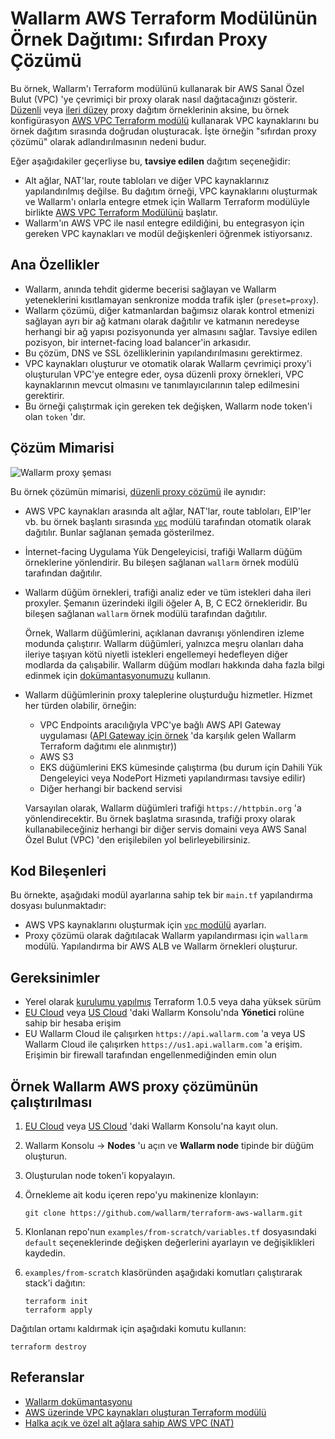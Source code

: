 # Wallarm AWS Terraform Modülünün Örnek Dağıtımı: Sıfırdan Proxy Çözümü

Bu örnek, Wallarm'ı Terraform modülünü kullanarak bir AWS Sanal Özel Bulut (VPC) 'ye çevrimiçi bir proxy olarak nasıl dağıtacağınızı gösterir. [Düzenli](https://github.com/wallarm/terraform-aws-wallarm/tree/main/examples/proxy) veya [ileri düzey](https://github.com/wallarm/terraform-aws-wallarm/tree/main/examples/advanced) proxy dağıtım örneklerinin aksine, bu örnek konfigürasyon [AWS VPC Terraform modülü](https://registry.terraform.io/modules/terraform-aws-modules/vpc/aws/) kullanarak VPC kaynaklarını bu örnek dağıtım sırasında doğrudan oluşturacak. İşte örneğin "sıfırdan proxy çözümü" olarak adlandırılmasının nedeni budur.

Eğer aşağıdakiler geçerliyse bu, **tavsiye edilen** dağıtım seçeneğidir:

* Alt ağlar, NAT'lar, route tabloları ve diğer VPC kaynaklarınız yapılandırılmış değilse. Bu dağıtım örneği, VPC kaynaklarını oluşturmak ve Wallarm'ı onlarla entegre etmek için Wallarm Terraform modülüyle birlikte [AWS VPC Terraform Modülünü](https://registry.terraform.io/modules/terraform-aws-modules/vpc/aws/) başlatır.
* Wallarm'ın AWS VPC ile nasıl entegre edildiğini, bu entegrasyon için gereken VPC kaynakları ve modül değişkenleri öğrenmek istiyorsanız.

## Ana Özellikler

* Wallarm, anında tehdit giderme becerisi sağlayan ve Wallarm yeteneklerini kısıtlamayan senkronize modda trafik işler (`preset=proxy`).
* Wallarm çözümü, diğer katmanlardan bağımsız olarak kontrol etmenizi sağlayan ayrı bir ağ katmanı olarak dağıtılır ve katmanın neredeyse herhangi bir ağ yapısı pozisyonunda yer almasını sağlar. Tavsiye edilen pozisyon, bir internet-facing load balancer'in arkasıdır.
* Bu çözüm, DNS ve SSL özelliklerinin yapılandırılmasını gerektirmez.
* VPC kaynakları oluşturur ve otomatik olarak Wallarm çevrimiçi proxy'i oluşturulan VPC'ye entegre eder, oysa düzenli proxy örnekleri, VPC kaynaklarının mevcut olmasını ve tanımlayıcılarının talep edilmesini gerektirir.
* Bu örneği çalıştırmak için gereken tek değişken, Wallarm node token'i olan `token` 'dır.

## Çözüm Mimarisi

![Wallarm proxy şeması](https://github.com/wallarm/terraform-aws-wallarm/blob/main/images/wallarm-as-proxy.png?raw=true)

Bu örnek çözümün mimarisi, [düzenli proxy çözümü](https://github.com/wallarm/terraform-aws-wallarm/tree/main/examples/proxy) ile aynıdır:

* AWS VPC kaynakları arasında alt ağlar, NAT'lar, route tabloları, EIP'ler vb. bu örnek başlantı sırasında [`vpc`](https://registry.terraform.io/modules/terraform-aws-modules/vpc/aws/) modülü tarafından otomatik olarak dağıtılır. Bunlar sağlanan şemada gösterilmez.
* İnternet-facing Uygulama Yük Dengeleyicisi, trafiği Wallarm düğüm örneklerine yönlendirir. Bu bileşen sağlanan `wallarm` örnek modülü tarafından dağıtılır.
* Wallarm düğüm örnekleri, trafiği analiz eder ve tüm istekleri daha ileri proxyler. Şemanın üzerindeki ilgili öğeler A, B, C EC2 örnekleridir. Bu bileşen sağlanan `wallarm` örnek modülü tarafından dağıtılır.

    Örnek, Wallarm düğümlerini, açıklanan davranışı yönlendiren izleme modunda çalıştırır. Wallarm düğümleri, yalnızca meşru olanları daha ileriye taşıyan kötü niyetli istekleri engellemeyi hedefleyen diğer modlarda da çalışabilir. Wallarm düğüm modları hakkında daha fazla bilgi edinmek için [dokümantasyonumuzu](https://docs.wallarm.com/admin-en/configure-wallarm-mode/) kullanın.
* Wallarm düğümlerinin proxy taleplerine oluşturduğu hizmetler. Hizmet her türden olabilir, örneğin:

    * VPC Endpoints aracılığıyla VPC'ye bağlı AWS API Gateway uygulaması ([API Gateway için örnek](https://github.com/wallarm/terraform-aws-wallarm/tree/main/examples/apigateway) 'da karşılık gelen Wallarm Terraform dağıtımı ele alınmıştır))
    * AWS S3
    * EKS düğümlerini EKS kümesinde çalıştırma (bu durum için Dahili Yük Dengeleyici veya NodePort Hizmeti yapılandırması tavsiye edilir)
    * Diğer herhangi bir backend servisi

    Varsayılan olarak, Wallarm düğümleri trafiği `https://httpbin.org` 'a yönlendirecektir. Bu örnek başlatma sırasında, trafiği proxy olarak kullanabileceğiniz herhangi bir diğer servis domaini veya AWS Sanal Özel Bulut (VPC) 'den erişilebilen yol belirleyebilirsiniz.

## Kod Bileşenleri

Bu örnekte, aşağıdaki modül ayarlarına sahip tek bir `main.tf` yapılandırma dosyası bulunmaktadır:

* AWS VPS kaynaklarını oluşturmak için [`vpc` modülü](https://registry.terraform.io/modules/terraform-aws-modules/vpc/aws/) ayarları.
* Proxy çözümü olarak dağıtılacak Wallarm yapılandırması için `wallarm` modülü. Yapılandırma bir AWS ALB ve Wallarm örnekleri oluşturur.

## Gereksinimler

* Yerel olarak [kurulumu yapılmış](https://learn.hashicorp.com/tutorials/terraform/install-cli) Terraform 1.0.5 veya daha yüksek sürüm
* [EU Cloud](https://my.wallarm.com/) veya [US Cloud](https://us1.my.wallarm.com/) 'daki Wallarm Konsolu'nda **Yönetici** rolüne sahip bir hesaba erişim
* EU Wallarm Cloud ile çalışırken `https://api.wallarm.com` 'a veya US Wallarm Cloud ile çalışırken `https://us1.api.wallarm.com` 'a erişim. Erişimin bir firewall tarafından engellenmediğinden emin olun

## Örnek Wallarm AWS proxy çözümünün çalıştırılması

1. [EU Cloud](https://my.wallarm.com/nodes) veya [US Cloud](https://us1.my.wallarm.com/nodes) 'daki Wallarm Konsolu'na kayıt olun.
1. Wallarm Konsolu → **Nodes** 'u açın ve **Wallarm node** tipinde bir düğüm oluşturun.
1. Oluşturulan node token'i kopyalayın.
1. Örnekleme ait kodu içeren repo'yu makinenize klonlayın:

    ```
    git clone https://github.com/wallarm/terraform-aws-wallarm.git
    ```
1. Klonlanan repo'nun `examples/from-scratch/variables.tf` dosyasındaki `default` seçeneklerinde değişken değerlerini ayarlayın ve değişiklikleri kaydedin.
1. `examples/from-scratch` klasöründen aşağıdaki komutları çalıştırarak stack'i dağıtın:

    ```
    terraform init
    terraform apply
    ```

Dağıtılan ortamı kaldırmak için aşağıdaki komutu kullanın:

```
terraform destroy
```

## Referanslar

* [Wallarm dokümantasyonu](https://docs.wallarm.com)
* [AWS üzerinde VPC kaynakları oluşturan Terraform modülü](https://registry.terraform.io/modules/terraform-aws-modules/vpc/aws)
* [Halka açık ve özel alt ağlara sahip AWS VPC (NAT)](https://docs.aws.amazon.com/vpc/latest/userguide/VPC_Scenario2.html)
